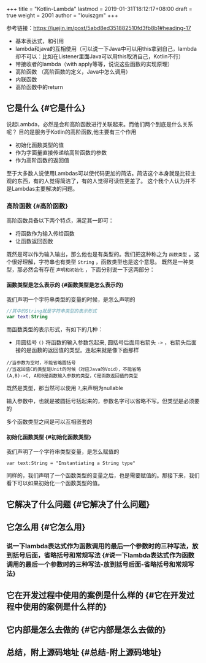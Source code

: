 +++
title = "Kotlin-Lambda"
lastmod = 2019-01-31T18:12:17+08:00
draft = true
weight = 2001
author = "louiszgm"
+++

参考链接：<https://juejin.im/post/5abd8ed351882510fd3fb8b1#heading-17>

-   基本表达式，和引用
-   lambda和java的互相使用（可以说一下Java中可以用this拿到自己，lambda却不可以：比如在Listener里面Java可以用this取消自己，Kotlin不行）
-   带接收者的lambda（with apply等等，说说这些函数的实现原理）
-   高阶函数 （高阶函数的定义，Java中怎么调用）
-   内联函数
-   高阶函数中的return


## 它是什么 {#它是什么}

说起Lambda，必然是会和高阶函数进行关联起来。而他们两个到底是什么关系呢？
目的是服务于Kotlin的高阶函数,他主要有三个作用

-   初始化函数类型的值
-   作为字面量直接传递给高阶函数的参数
-   作为高阶函数的返回值

至于大多数人说使用Lambdas可以使代码更加的简洁。简洁这个本身就是比较主观的东西，有的人觉得简洁了，有的人觉得可读性更差了。
这个我个人认为并不是Lambdas主要解决的问题。


### 高阶函数 {#高阶函数}

高阶函数具备以下两个特点，满足其一即可：

-   将函数作为输入传给函数
-   让函数返回函数

既然是可以作为输入输出，那么他也是有类型的。我们把这种称之为 `函数类型` 。这个很好理解，字符串也有类型 `String` ，函数类型也是这个意思。
既然是一种类型，那必然会有存在 `声明和初始化` ，下面分别说一下这两部分：


#### 函数类型是怎么表示的 {#函数类型是怎么表示的}

我们声明一个字符串类型的变量的时候，是怎么声明的

```Kotlin
//其中的String就是字符串类型的表示形式
var text:String
```

而函数类型的表示形式，有如下的几种：

-   用圆括号 `()` 将函数的输入参数包起来, 圆括号后面用右箭头 `->` ，右箭头后面接的是函数的返回值的类型。连起来就是像下面那样

```text
//当参数为空时，不能省略圆括号
//当返回值C的类型是Unit的时候（对应Java的Void），不能省略
(A,B)->C, A和B是函数输入参数的类型，C是函数返回值的类型
```

既然是类型，那当然可以使用 `?`,来声明为nullable

输入参数中，也就是被圆括号括起来的，参数名字可以省略不写。但类型是必须要的

多个函数类型之间是可以互相嵌套的


#### 初始化函数类型 {#初始化函数类型}

我们声明了一个字符串类型变量，是怎么赋值的

```nil
var text:String = "Instantiating a String type"
```

同样的，我们声明了一个函数类型的变量之后，也是需要赋值的。那接下来，我们看下可以如果初始化一个函数类型的值。


## 它解决了什么问题 {#它解决了什么问题}


## 它怎么用 {#它怎么用}


### 说一下lambda表达式作为函数调用的最后一个参数时的三种写法，放到括号后面，省略括号和常规写法 {#说一下lambda表达式作为函数调用的最后一个参数时的三种写法-放到括号后面-省略括号和常规写法}


## 它在开发过程中使用的案例是什么样的 {#它在开发过程中使用的案例是什么样的}


## 它内部是怎么去做的 {#它内部是怎么去做的}


## 总结，附上源码地址 {#总结-附上源码地址}
